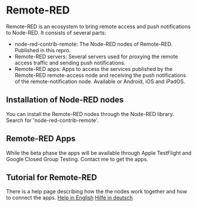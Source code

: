 # Remote-RED

Remote-RED is an ecosystem to bring remote access and push notifications to Node-RED. It consists of several parts:
- node-red-contrib-remote: The Node-RED nodes of Remote-RED. Published in this repro.
- Remote-RED servers: Several servers used for proxying the remote access traffic and sending push notifications.
- Remote-RED apps: Apps to access the services published by the Remote-RED remote-access node and receiving the push notifications of the remote-notification node. Available or Android, iOS and iPadOS.


## Installation of Node-RED nodes

You can install the Remote-RED nodes through the Node-RED library. Search for 'node-red-contrib-remote'.


## Remote-RED Apps

While the beta phase the apps will be available through Apple TestFlight and Google Closed Group Testing. Contact me to get the apps.


## Tutorial for Remote-RED

There is a help page describing how the the nodes work together and how to connect the apps.
[Help in English](https://www.remote-red.com/en/help/)
[Hilfe in deutsch](https://www.remote-red.com/de/hilfe/)
